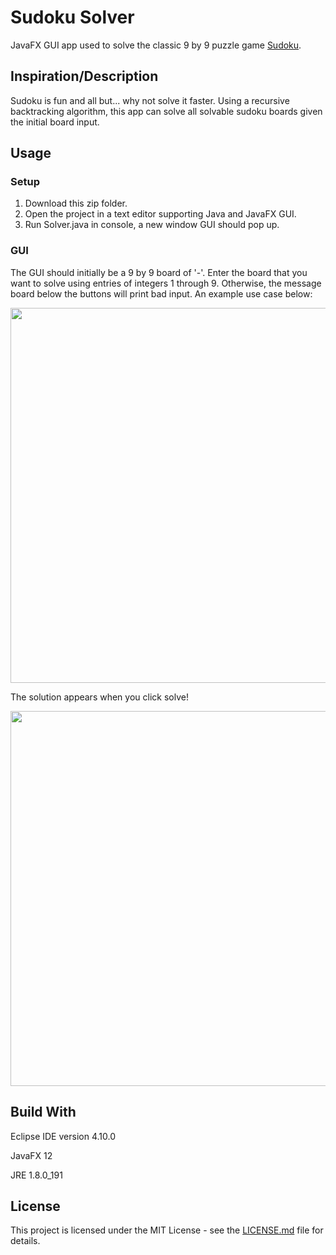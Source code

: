 # Sudoku Solver

JavaFX GUI app used to solve the classic 9 by 9 puzzle game [Sudoku](https://en.wikipedia.org/wiki/Sudoku).

## Inspiration/Description

Sudoku is fun and all but... why not solve it faster. Using a recursive backtracking algorithm, this app can solve all solvable sudoku boards given the initial board input.

## Usage

### Setup

1. Download this zip folder.
2. Open the project in a text editor supporting Java and JavaFX GUI.
3. Run Solver.java in console, a new window GUI should pop up.

### GUI

The GUI should initially be a 9 by 9 board of '-'. Enter the board that you want to solve using entries of integers 1 through 9. Otherwise, the message board below the buttons will print bad input. An example use case below:


<img src="https://user-images.githubusercontent.com/44929917/60550289-7bd52e80-9cf5-11e9-9b96-9ece7676bcbd.JPG" width="600"/>

The solution appears when you click solve!

<img src="https://user-images.githubusercontent.com/44929917/60550286-7a0b6b00-9cf5-11e9-8d2f-5d6bd78f29d3.JPG" width="600"/>

## Build With

Eclipse IDE version 4.10.0

JavaFX 12

JRE 1.8.0_191

## License

This project is licensed under the MIT License - see the [LICENSE.md](LICENSE.md) file for details.
